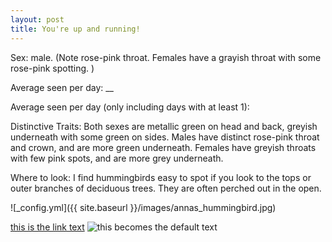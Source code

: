 ```yaml
---
layout: post
title: You're up and running!
---
```


Sex: male. (Note rose-pink throat. Females have a grayish throat with some rose-pink spotting. )

Average seen per day: __

Average seen per day (only including days with at least 1):

Distinctive Traits: Both sexes are metallic green on head and back, greyish underneath with some green on sides. Males have distinct rose-pink throat and crown, and are more green underneath. Females have greyish throats with few pink spots, and are more grey underneath. 

Where to look: I find hummingbirds easy to spot if you look to the tops or outer branches of deciduous trees. They are often perched out in the open. 

![_config.yml]({{ site.baseurl }}/images/annas_hummingbird.jpg)

[this is the link text](https://example.com)
![this becomes the default text](https://example.com/image.jpg)

